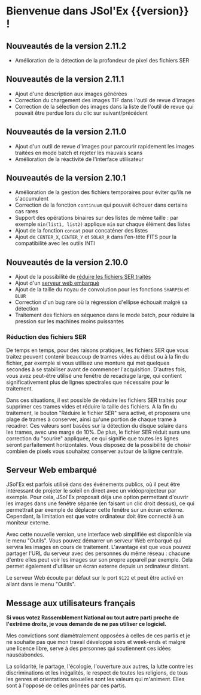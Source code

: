 # Bienvenue dans JSol'Ex {{version}} !

## Nouveautés de la version 2.11.2

- Amélioration de la détection de la profondeur de pixel des fichiers SER

## Nouveautés de la version 2.11.1

- Ajout d'une description aux images générées
- Correction du chargement des images TIF dans l'outil de revue d'images
- Correction de la sélection des images dans la liste de l'outil de revue qui pouvait être perdue lors du clic sur suivant/précédent

## Nouveautés de la version 2.11.0

- Ajout d'un outil de revue d'images pour parcourir rapidement les images traitées en mode batch et rejeter les mauvais scans
- Amélioration de la réactivité de l'interface utilisateur

## Nouveautés de la version 2.10.1

- Amélioration de la gestion des fichiers temporaires pour éviter qu'ils ne s'accumulent
- Correction de la fonction `continuum` qui pouvait échouer dans certains cas rares
- Support des opérations binaires sur des listes de même taille : par exemple `min(list1, list2)` applique `min` sur chaque élément des listes
- Ajout de la fonction `concat` pour concaténer des listes
- Ajout de `CENTER_X`, `CENTER_Y` et `SOLAR_R` dans l'en-tête FITS pour la compatibilité avec les outils INTI

## Nouveautés de la version 2.10.0

- Ajout de la possibilité de [réduire les fichiers SER traités](#réduction-des-fichiers-ser)
- Ajout d'un [serveur web embarqué](#serveur-web-embarqué)
- Ajout de la taille du noyau de convolution pour les fonctions `SHARPEN` et `BLUR`
- Correction d'un bug rare où la régression d'ellipse échouait malgré sa détection
- Traitement des fichiers en séquence dans le mode batch, pour réduire la pression sur les machines moins puissantes

### Réduction des fichiers SER

De temps en temps, pour des raisons pratiques, les fichiers SER que vous traitez peuvent contenir beaucoup de trames vides au début ou à la fin du fichier, par exemple si vous utilisez une monture qui met quelques secondes à se stabiliser avant de commencer l'acquisition.
D'autres fois, vous avez peut-être utilisé une fenêtre de recadrage large, qui contient significativement plus de lignes spectrales que nécessaire pour le traitement.

Dans ces situations, il est possible de réduire les fichiers SER traités pour supprimer ces trames vides et réduire la taille des fichiers.
A la fin du traitement, le bouton "Réduire le fichier SER" sera activé, et proposera une plage de trames à conserver, ainsi qu'une portion de chaque trame à recadrer.
Ces valeurs sont basées sur la détection du disque solaire dans les trames, avec une marge de 10%.
De plus, le fichier SER réduit aura une correction du "sourire" appliquée, ce qui signifie que toutes les lignes seront parfaitement horizontales.
Vous disposez de la possibilité de choisir combien de pixels vous souhaitez conserver autour de la ligne centrale.

## Serveur Web embarqué

JSol'Ex est parfois utilisé dans des événements publics, où il peut être intéressant de projeter le soleil en direct avec un vidéoprojecteur par exemple.
Pour cela, JSol'Ex proposait déja une option permettant d'ouvrir les images dans une fenêtre séparée (en faisant un clic droit dessus), ce qui permettrait par exemple de déplacer cette fenêtre sur un écran externe.
Cependant, la limitation est que votre ordinateur doit être connecté à un moniteur externe.

Avec cette nouvelle version, une interface web simplifiée est disponible via le menu "Outils".
Vous pouvez démarrer un serveur Web embarqué qui servira les images en cours de traitement.
L'avantage est que vous pouvez partager l'URL du serveur avec des personnes du même réseau : chacune d'entre elles peut voir les images sur son propre appareil par exemple.
Cela permet également d'utiliser un écran externe depuis un ordinateur distant.

Le serveur Web écoute par défaut sur le port `9122` et peut être activé en allant dans le menu "Outils".

## Message aux utilisateurs français

**Si vous votez Rassemblement National ou tout autre parti proche de l'extrême droite, je vous demande de ne pas utiliser ce logiciel.**

Mes convictions sont diamètralement opposées à celles de ces partis et je ne souhaite pas que mon travail développé soirs et week-ends et malgré une licence libre, serve à des personnes qui soutiennent ces idées nauséabondes.

La solidarité, le partage, l'écologie, l'ouverture aux autres, la lutte contre les discriminations et les inégalités, le respect de toutes les religions, de tous les genres et orientations sexuelles sont les valeurs qui m'animent.
Elles sont à l'opposé de celles prônées par ces partis.
